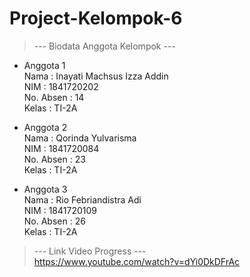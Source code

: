 # Project-Kelompok-6

> --- Biodata Anggota Kelompok ---  
  
* Anggota 1  
Nama : Inayati Machsus Izza Addin  
NIM : 1841720202  
No. Absen : 14  
Kelas : TI-2A
  
* Anggota 2  
Nama : Qorinda Yulvarisma  
NIM : 1841720084  
No. Absen : 23  
Kelas : TI-2A
  
* Anggota 3  
Nama : Rio Febriandistra Adi  
NIM : 1841720109  
No. Absen : 26  
Kelas : TI-2A
 
> --- Link Video Progress ---  
https://www.youtube.com/watch?v=dYi0DkDFrAc

